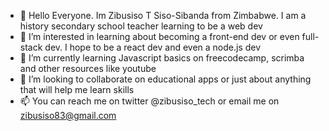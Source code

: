 - 👋 Hello Everyone. Im Zibusiso T Siso-Sibanda from Zimbabwe. I am a history secondary school teacher learning to be a web dev
- 👀 I’m interested in learning about becoming a front-end dev or even full-stack dev. I hope to be a react dev and even a node.js dev
- 🌱 I’m currently learning Javascript basics on freecodecamp, scrimba and other resources like youtube
- 💞️ I’m looking to collaborate on educational apps or just about anything that will help me learn skills
- 📫 You can reach me on twitter @zibusiso_tech or email me on zibusiso83@gmail.com

<!---
zibusiso83/zibusiso83 is a ✨ special ✨ repository because its `README.md` (this file) appears on your GitHub profile.
You can click the Preview link to take a look at your changes.
--->
